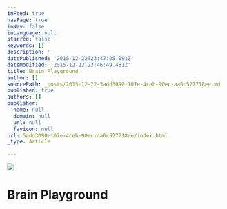 ```yaml
---
inFeed: true
hasPage: true
inNav: false
inLanguage: null
starred: false
keywords: []
description: ''
datePublished: '2015-12-22T23:47:05.091Z'
dateModified: '2015-12-22T23:46:49.481Z'
title: Brain Playground
author: []
sourcePath: _posts/2015-12-22-5add3090-107e-4ceb-90ec-aa0c527718ee.md
published: true
authors: []
publisher:
  name: null
  domain: null
  url: null
  favicon: null
url: 5add3090-107e-4ceb-90ec-aa0c527718ee/index.html
_type: Article

---
```

![](https://the-grid-user-content.s3-us-west-2.amazonaws.com/858352fd-6b6f-4e33-a0b4-b2022457cf6d.jpg)

# Brain Playground